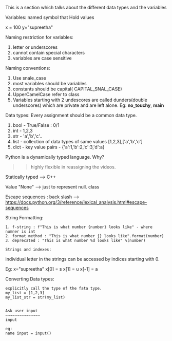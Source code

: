 This is a section which talks about the different data types and the variables

Variables: named symbol that Hold values

x = 100
y="supreetha"

Naming restriction for variables:
1. letter or underscores
2. cannot contain special characters
3. variables are case sensitive

Naming conventions:
1. Use snale_case
2. most variables should be variables
3. constants should be capital( CAPITAL_SNAL_CASE)
4. UpperCamelCase refer to class
5. Variables starting with 2 undescores are called dunders(double underscores) which are private and are left alone. Eg: __no_touchy__, __main__

Data types:
Every assignment should be a common data type.
1. bool - True/False : 0/1
2. int - 1,2,3
3. str - 'a','b','c'..
4. list - collection of data types of same values [1,2,3],['a','b','c'] <data structure>
5. dict - key value pairs - {'a':1,'b':2,'c':3,'d':a} <data structure>

Python is a dynamically typed language. Why?
>> highly flexible in reassigning the videos.

Statically typed --> C++

Value "None" --> just to represent null.  class <NoneType>

Escape sequences : back slash --> https://docs.python.org/3/reference/lexical_analysis.html#escape-sequences

String Formatting:
~~~~~~~~~~~~~~~~~~~~
1. f-string : f"This is what number {number} looks like" - where numner is int
2. format method : "This is what number {} looks like".format(number)
3. deprecated : "This is what number %d looks like" %(number)

Strings and indexes:
~~~~~~~~~~~~~~~~~~~~
individual letter in the strings can be accessed by indices starting with 0.

Eg: 
x="supreetha"
x[0] = s
x[1] = u
x[-1] = a

Converting Data types:
~~~~~~~~~~~~~~~~~~~~~~~~
explicitly call the type of the fata type.
my_list = [1,2,3]
my_list_str = str(my_list)


Ask user input 
~~~~~~~~~~~~~~~
input

eg:
name input = input()